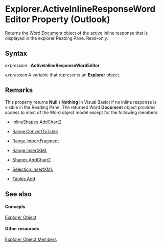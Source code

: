 
# Explorer.ActiveInlineResponseWordEditor Property (Outlook)
Returns the Word [Document](http://msdn.microsoft.com/library/8d83487a-2345-a036-a916-971c9db5b7fb%28Office.15%29.aspx) object of the active inline response that is displayed in the explorer Reading Pane. Read-only.

## Syntax

 _expression_ . **ActiveInlineResponseWordEditor**

 _expression_ A variable that represents an **[Explorer](026591e5-049f-503a-4166-34e6dbc225fb.md)** object.


## Remarks

This property returns  **Null** ( **Nothing** in Visual Basic) if no inline response is visible in the Reading Pane. The returned Word **Document** object provides access to most of the Word object model except for the following members:


- [InlineShapes.AddChart2](http://msdn.microsoft.com/library/108899b6-24bb-cf4c-db95-066219536c19%28Office.15%29.aspx)
    
- [Range.ConvertToTable](http://msdn.microsoft.com/library/a7d005ec-774e-151c-ff38-64df3ea36646%28Office.15%29.aspx)
    
- [Range.ImportFragment](http://msdn.microsoft.com/library/d9feca50-6370-c1c2-00c0-e64ff7a5adb9%28Office.15%29.aspx)
    
- [Range.InsertXML](http://msdn.microsoft.com/library/daee0fee-01cb-5ad7-f61d-ea6ebec1d04a%28Office.15%29.aspx)
    
- [Shapes.AddChart2](http://msdn.microsoft.com/library/54b1e65b-57ad-4824-2acf-2e1e0a22f085%28Office.15%29.aspx)
    
- [Selection.InsertXML](http://msdn.microsoft.com/library/7a9e52b5-9b05-f939-6fd0-33a923989f48%28Office.15%29.aspx)
    
- [Tables.Add](http://msdn.microsoft.com/library/127b5f74-876f-1307-5d25-a04c99debd6b%28Office.15%29.aspx)
    

## See also


#### Concepts


[Explorer Object](026591e5-049f-503a-4166-34e6dbc225fb.md)
#### Other resources


[Explorer Object Members](4412c507-4dcd-6005-b9c8-11824624250d.md)
